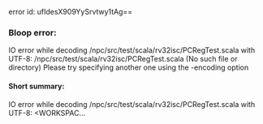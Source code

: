 error id: ufIdesX909YySrvtwy1tAg==
### Bloop error:

IO error while decoding <WORKSPACE>/npc/src/test/scala/rv32isc/PCRegTest.scala with UTF-8: <WORKSPACE>/npc/src/test/scala/rv32isc/PCRegTest.scala (No such file or directory)
Please try specifying another one using the -encoding option
#### Short summary: 

IO error while decoding <WORKSPACE>/npc/src/test/scala/rv32isc/PCRegTest.scala with UTF-8: <WORKSPAC...